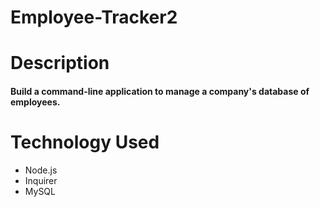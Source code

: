 # Employee-Tracker2

# Description
#### Build a command-line application to manage a company's database of employees.

# Technology Used
- Node.js 
- Inquirer 
- MySQL
